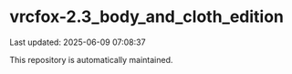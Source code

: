 # vrcfox-2.3_body_and_cloth_edition

Last updated: 2025-06-09 07:08:37

This repository is automatically maintained.
